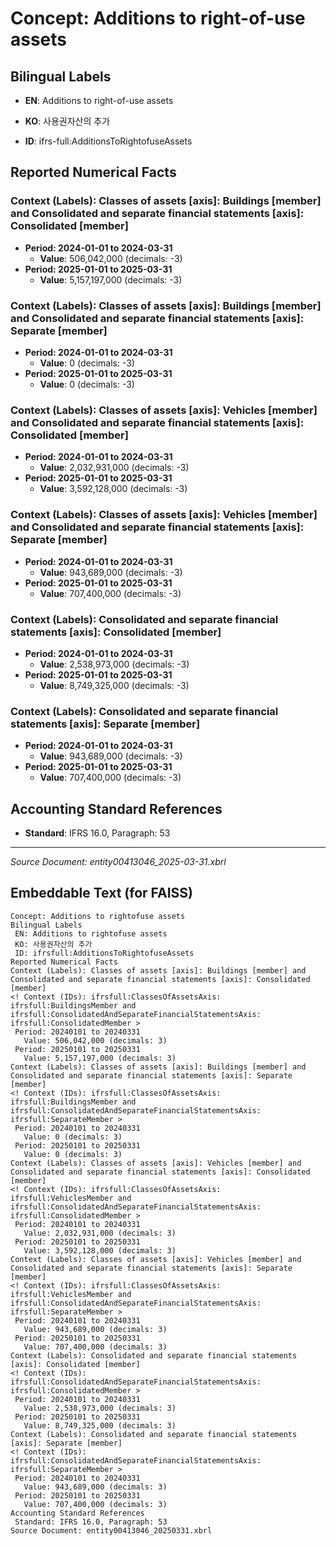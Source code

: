# Concept: Additions to right-of-use assets

## Bilingual Labels
- **EN**: Additions to right-of-use assets
- **KO**: 사용권자산의 추가

- **ID**: ifrs-full:AdditionsToRightofuseAssets

## Reported Numerical Facts

### **Context (Labels): Classes of assets [axis]: Buildings [member] and Consolidated and separate financial statements [axis]: Consolidated [member]**
<!-- Context (IDs): ifrs-full:ClassesOfAssetsAxis: ifrs-full:BuildingsMember and ifrs-full:ConsolidatedAndSeparateFinancialStatementsAxis: ifrs-full:ConsolidatedMember -->
- **Period: 2024-01-01 to 2024-03-31**
  - **Value**: 506,042,000 (decimals: -3)
- **Period: 2025-01-01 to 2025-03-31**
  - **Value**: 5,157,197,000 (decimals: -3)

### **Context (Labels): Classes of assets [axis]: Buildings [member] and Consolidated and separate financial statements [axis]: Separate [member]**
<!-- Context (IDs): ifrs-full:ClassesOfAssetsAxis: ifrs-full:BuildingsMember and ifrs-full:ConsolidatedAndSeparateFinancialStatementsAxis: ifrs-full:SeparateMember -->
- **Period: 2024-01-01 to 2024-03-31**
  - **Value**: 0 (decimals: -3)
- **Period: 2025-01-01 to 2025-03-31**
  - **Value**: 0 (decimals: -3)

### **Context (Labels): Classes of assets [axis]: Vehicles [member] and Consolidated and separate financial statements [axis]: Consolidated [member]**
<!-- Context (IDs): ifrs-full:ClassesOfAssetsAxis: ifrs-full:VehiclesMember and ifrs-full:ConsolidatedAndSeparateFinancialStatementsAxis: ifrs-full:ConsolidatedMember -->
- **Period: 2024-01-01 to 2024-03-31**
  - **Value**: 2,032,931,000 (decimals: -3)
- **Period: 2025-01-01 to 2025-03-31**
  - **Value**: 3,592,128,000 (decimals: -3)

### **Context (Labels): Classes of assets [axis]: Vehicles [member] and Consolidated and separate financial statements [axis]: Separate [member]**
<!-- Context (IDs): ifrs-full:ClassesOfAssetsAxis: ifrs-full:VehiclesMember and ifrs-full:ConsolidatedAndSeparateFinancialStatementsAxis: ifrs-full:SeparateMember -->
- **Period: 2024-01-01 to 2024-03-31**
  - **Value**: 943,689,000 (decimals: -3)
- **Period: 2025-01-01 to 2025-03-31**
  - **Value**: 707,400,000 (decimals: -3)

### **Context (Labels): Consolidated and separate financial statements [axis]: Consolidated [member]**
<!-- Context (IDs): ifrs-full:ConsolidatedAndSeparateFinancialStatementsAxis: ifrs-full:ConsolidatedMember -->
- **Period: 2024-01-01 to 2024-03-31**
  - **Value**: 2,538,973,000 (decimals: -3)
- **Period: 2025-01-01 to 2025-03-31**
  - **Value**: 8,749,325,000 (decimals: -3)

### **Context (Labels): Consolidated and separate financial statements [axis]: Separate [member]**
<!-- Context (IDs): ifrs-full:ConsolidatedAndSeparateFinancialStatementsAxis: ifrs-full:SeparateMember -->
- **Period: 2024-01-01 to 2024-03-31**
  - **Value**: 943,689,000 (decimals: -3)
- **Period: 2025-01-01 to 2025-03-31**
  - **Value**: 707,400,000 (decimals: -3)

## Accounting Standard References
- **Standard**: IFRS 16.0, Paragraph: 53

---
*Source Document: entity00413046_2025-03-31.xbrl*
## Embeddable Text (for FAISS)
```text
Concept: Additions to rightofuse assets
Bilingual Labels
 EN: Additions to rightofuse assets
 KO: 사용권자산의 추가
 ID: ifrsfull:AdditionsToRightofuseAssets
Reported Numerical Facts
Context (Labels): Classes of assets [axis]: Buildings [member] and Consolidated and separate financial statements [axis]: Consolidated [member]
<! Context (IDs): ifrsfull:ClassesOfAssetsAxis: ifrsfull:BuildingsMember and ifrsfull:ConsolidatedAndSeparateFinancialStatementsAxis: ifrsfull:ConsolidatedMember >
 Period: 20240101 to 20240331
   Value: 506,042,000 (decimals: 3)
 Period: 20250101 to 20250331
   Value: 5,157,197,000 (decimals: 3)
Context (Labels): Classes of assets [axis]: Buildings [member] and Consolidated and separate financial statements [axis]: Separate [member]
<! Context (IDs): ifrsfull:ClassesOfAssetsAxis: ifrsfull:BuildingsMember and ifrsfull:ConsolidatedAndSeparateFinancialStatementsAxis: ifrsfull:SeparateMember >
 Period: 20240101 to 20240331
   Value: 0 (decimals: 3)
 Period: 20250101 to 20250331
   Value: 0 (decimals: 3)
Context (Labels): Classes of assets [axis]: Vehicles [member] and Consolidated and separate financial statements [axis]: Consolidated [member]
<! Context (IDs): ifrsfull:ClassesOfAssetsAxis: ifrsfull:VehiclesMember and ifrsfull:ConsolidatedAndSeparateFinancialStatementsAxis: ifrsfull:ConsolidatedMember >
 Period: 20240101 to 20240331
   Value: 2,032,931,000 (decimals: 3)
 Period: 20250101 to 20250331
   Value: 3,592,128,000 (decimals: 3)
Context (Labels): Classes of assets [axis]: Vehicles [member] and Consolidated and separate financial statements [axis]: Separate [member]
<! Context (IDs): ifrsfull:ClassesOfAssetsAxis: ifrsfull:VehiclesMember and ifrsfull:ConsolidatedAndSeparateFinancialStatementsAxis: ifrsfull:SeparateMember >
 Period: 20240101 to 20240331
   Value: 943,689,000 (decimals: 3)
 Period: 20250101 to 20250331
   Value: 707,400,000 (decimals: 3)
Context (Labels): Consolidated and separate financial statements [axis]: Consolidated [member]
<! Context (IDs): ifrsfull:ConsolidatedAndSeparateFinancialStatementsAxis: ifrsfull:ConsolidatedMember >
 Period: 20240101 to 20240331
   Value: 2,538,973,000 (decimals: 3)
 Period: 20250101 to 20250331
   Value: 8,749,325,000 (decimals: 3)
Context (Labels): Consolidated and separate financial statements [axis]: Separate [member]
<! Context (IDs): ifrsfull:ConsolidatedAndSeparateFinancialStatementsAxis: ifrsfull:SeparateMember >
 Period: 20240101 to 20240331
   Value: 943,689,000 (decimals: 3)
 Period: 20250101 to 20250331
   Value: 707,400,000 (decimals: 3)
Accounting Standard References
 Standard: IFRS 16.0, Paragraph: 53
Source Document: entity00413046_20250331.xbrl
```